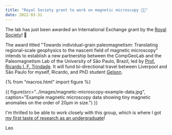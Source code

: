 ```yaml
---
title: "Royal Society grant to work on magnetic microscopy 🧲🔬"
date: 2022-03-31
---
```


The lab has just been awarded an International Exchange grant by the
[Royal Society](https://royalsociety.org/)! 🥳

The award titled "Towards individual-grain paleomagnetism: Translating
regional-scale geophysics to the nascent field of magnetic microscopy"
intends to establish a new partnership between the CompGeoLab and the
Paleomagnetism Lab of the University of São Paulo, Brazil, led by
[Prof. Ricardo I. F. Trindade](https://www.researchgate.net/profile/Ricardo-Trindade).
It will fund bi-directional travel between Liverpool and São Paulo for
myself, Ricardo, and PhD student [Gelson](/news/new-members-2021.html).

{% from "macros.html" import figure %}

{{ figure(src="../images/magnetic-microscopy-example-data.jpg", caption="Example magnetic microscopy data showing tiny magnetic anomalies on the order of 20µm in size.") }}

I'm thrilled to be able to work closely with this group, which is where I got
[my first taste of research as an undergraduate](https://doi.org/10.6084/m9.figshare.4779769)!

Leo
